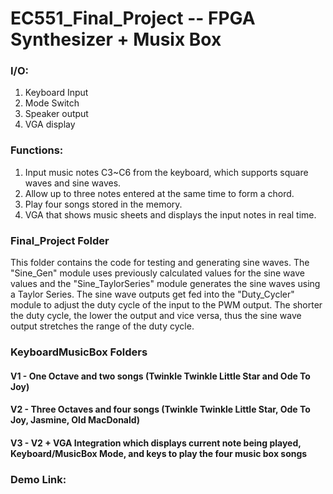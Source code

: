 # EC551_Final_Project -- FPGA Synthesizer + Musix Box

### I/O:
1. Keyboard Input
2. Mode Switch
3. Speaker output
4. VGA display

### Functions:
1. Input music notes C3~C6 from the keyboard, which supports square waves and sine waves.
2. Allow up to three notes entered at the same time to form a chord.
3. Play four songs stored in the memory.
4. VGA that shows music sheets and displays the input notes in real time.

### Final_Project Folder
This folder contains the code for testing and generating sine waves. The "Sine_Gen" module uses previously calculated values for the sine wave values and the "Sine_TaylorSeries" module generates the sine waves using a Taylor Series. The sine wave outputs get fed into the "Duty_Cycler" module to adjust the duty cycle of the input to the PWM output. The shorter the duty cycle, the lower the output and vice versa, thus the sine wave output stretches the range of the duty cycle.

### KeyboardMusicBox Folders
#### V1 - One Octave and two songs (Twinkle Twinkle Little Star and Ode To Joy)

#### V2 - Three Octaves and four songs (Twinkle Twinkle Little Star, Ode To Joy, Jasmine, Old MacDonald)

#### V3 - V2 + VGA Integration which displays current note being played, Keyboard/MusicBox Mode, and keys to play the four music box songs


### Demo Link:
